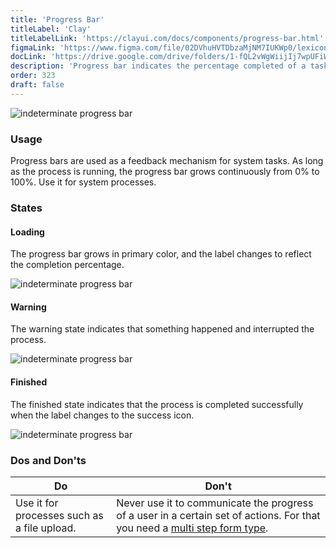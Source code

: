 ```yaml
---
title: 'Progress Bar'
titleLabel: 'Clay'
titleLabelLink: 'https://clayui.com/docs/components/progress-bar.html'
figmaLink: 'https://www.figma.com/file/02DVhuHVTDbzaMjNM7IUKWp0/lexicon?node-id=6033%3A3026'
docLink: 'https://drive.google.com/drive/folders/1-fQL2vWgWiijIj7wpUFiW3ffmT3zJru3?usp=sharing'
description: 'Progress bar indicates the percentage completed of a task.'
order: 323
draft: false
---
```


![indeterminate progress bar](/images/lexicon/ProgressBar30.jpg)

### Usage

Progress bars are used as a feedback mechanism for system tasks. As long as the process is running, the progress bar grows continuously from 0% to 100%. Use it for system processes.

### States

#### Loading

The progress bar grows in primary color, and the label changes to reflect the completion percentage.

![indeterminate progress bar](/images/lexicon/ProgressBar30.jpg)

#### Warning

The warning state indicates that something happened and interrupted the process.

![indeterminate progress bar](/images/lexicon/ProgressBar70.jpg)

#### Finished

The finished state indicates that the process is completed successfully when the label changes to the success icon.

![indeterminate progress bar](/images/lexicon/ProgressBar100.jpg)

### Dos and Don'ts

| Do                                          | Don't                                                                                                                                                 |
| ------------------------------------------- | ----------------------------------------------------------------------------------------------------------------------------------------------------- |
| Use it for processes such as a file upload. | Never use it to communicate the progress of a user in a certain set of actions. For that you need a [multi step form type](../forms/multi-step-form). |
